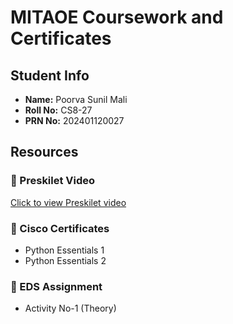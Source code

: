 # MITAOE Coursework and Certificates

## Student Info
- **Name:** Poorva Sunil Mali  
- **Roll No:** CS8-27  
- **PRN No:** 202401120027  

## Resources

### 🎥 Preskilet Video
[Click to view Preskilet video](https://preskilet.com/202401120027@mitaoe.ac.in)

### 📄 Cisco Certificates
- Python Essentials 1
- Python Essentials 2

### 📝 EDS Assignment
- Activity No-1 (Theory)
